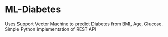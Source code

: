 # ML-Diabetes
Uses Support Vector Machine to predict Diabetes from BMI, Age, Glucose.
Simple Python implementation of REST API
